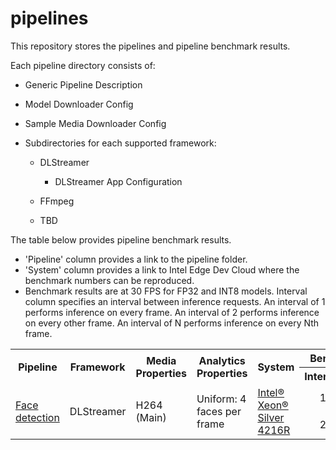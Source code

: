 # pipelines

This repository stores the pipelines and pipeline benchmark results.

Each pipeline directory consists of:

* Generic Pipeline Description

* Model Downloader Config

* Sample Media Downloader Config

* Subdirectories for each supported framework:

  * DLStreamer

    * DLStreamer App Configuration

  * FFmpeg

  * TBD


The table below provides pipeline benchmark results. 
* 'Pipeline' column provides a link to the pipeline folder. 
* 'System' column provides a link to Intel Edge Dev Cloud where the benchmark numbers can be reproduced.
* Benchmark results are at 30 FPS for FP32 and INT8 models. Interval column specifies an interval between inference requests. An interval of 1 performs inference on every frame. An interval of 2 performs inference on every other frame. An interval of N performs inference on every Nth frame.

<table>
    <tr>
        <th rowspan=2>Pipeline</th>
        <th rowspan=2>Framework</th>
        <th rowspan=2>Media Properties</th>
        <th rowspan=2>Analytics Properties</th>
        <th rowspan=2>System</th>
        <th align=center, colspan=3>Benchmark Results</th>
    </tr>
        <th aligh=left>Interval</th>
        <th align=left>FP32</th>
        <th align=left>INT8</th>
    </tr>
    <tr>
        <td rowspan=2><a href=https://gitlab.devtools.intel.com/video-analytics/gst-video-analytics/-/tree/master/samples%2Fgst_launch%2Fface_detection_and_classification>Face detection</a></td>
        <td rowspan=2>DLStreamer</td>
        <td rowspan=2>H264 (Main)</td>
        <td rowspan=2>Uniform: 4 faces per frame</td>
        <td rowspan=2><a href=https://software.intel.com/en-us/devcloud/edge>Intel&reg; Xeon&reg; Silver 4216R</a></td>
        <td align=center>1</td>
        <td>29</td>
        <td>74</td>
    </tr>
    <tr>
        <td align=center>2</td>
        <td>53</td>
        <td>104</td>
    </tr>
</table>